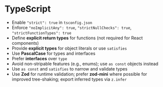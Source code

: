 # TypeScript

- Enable `"strict": true` in `tsconfig.json`
- Enforce `"noImplicitAny": true`, `"strictNullChecks": true`, `"strictFunctionTypes": true`
- Define **explicit return types** for functions (not required for React components)
- Provide **explicit types** for object literals or use `satisfies`
- Use **PascalCase** for types and interfaces
- Prefer **interfaces** over `type`
- Avoid non-stripable features (e.g., enums); use `as const` objects instead
- Use `as const` and `satisfies` to narrow and validate types
- Use **Zod** for runtime validation; prefer **zod-mini** where possible for improved tree-shaking; export inferred types via `z.infer`
